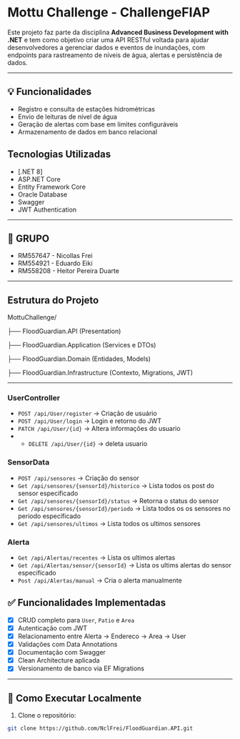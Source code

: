 # Mottu Challenge - ChallengeFIAP

Este projeto faz parte da disciplina **Advanced Business Development with .NET** e tem como objetivo criar uma API RESTful voltada para ajudar desenvolvedores a gerenciar dados e eventos de inundações, com endpoints para rastreamento de níveis de água, alertas e persistência de dados.

---
## 💡 Funcionalidades
- Registro e consulta de estações hidrométricas
- Envio de leituras de nível de água
- Geração de alertas com base em limites configuráveis
- Armazenamento de dados em banco relacional

## Tecnologias Utilizadas

- [.NET 8]
- ASP.NET Core 
- Entity Framework Core
- Oracle Database
- Swagger
- JWT Authentication

---


## 👥 GRUPO

- RM557647 - Nicollas Frei
- RM554921 - Eduardo Eiki
- RM558208 - Heitor Pereira Duarte
  
---

## Estrutura do Projeto
MottuChallenge/

  ├── FloodGuardian.API (Presentation)

  ├── FloodGuardian.Application (Services e DTOs)

  ├── FloodGuardian.Domain (Entidades, Models)

  ├── FloodGuardian.Infrastructure (Contexto, Migrations, JWT)


---

### UserController
- `POST /api/User/register` → Criação de usuário
- `POST /api/User/login` → Login e retorno do JWT
- `PATCH /api/User/{id}`  → Altera informações do usuario
- - `DELETE /api/User/{id}`  → deleta usuario

### SensorData
- `POST /api/sensores` → Criação do sensor
- `Get /api/sensores/{sensorId}/historico` → Lista todos os post do sensor especificado
- `Get /api/sensores/{sensorId}/status` → Retorna o status do sensor
- `Get /api/sensores/{sensorId}/periodo` → Lista todos os os sensores no periodo especificado
- `Get /api/sensores/ultimos` → Lista todos os ultimos sensores

###  Alerta
- `Get /api/Alertas/recentes` →  Lista os ultimos alertas
- `Get /api/Alertas/sensor/{sensorId}` →  Lista os ultims alertas do sensor especificado
- `Post /api/Alertas/manual` →  Cria o alerta manualmente

## ✅ Funcionalidades Implementadas

- [x] CRUD completo para `User`, `Patio` e `Area`
- [x] Autenticação com JWT
- [x] Relacionamento entre Alerta → Endereco → Area → User
- [x] Validações com Data Annotations
- [x] Documentação com Swagger
- [x] Clean Architecture aplicada
- [x] Versionamento de banco via EF Migrations

---

## 🧪 Como Executar Localmente

1. Clone o repositório:
```bash
git clone https://github.com/NclFrei/FloodGuardian.API.git
